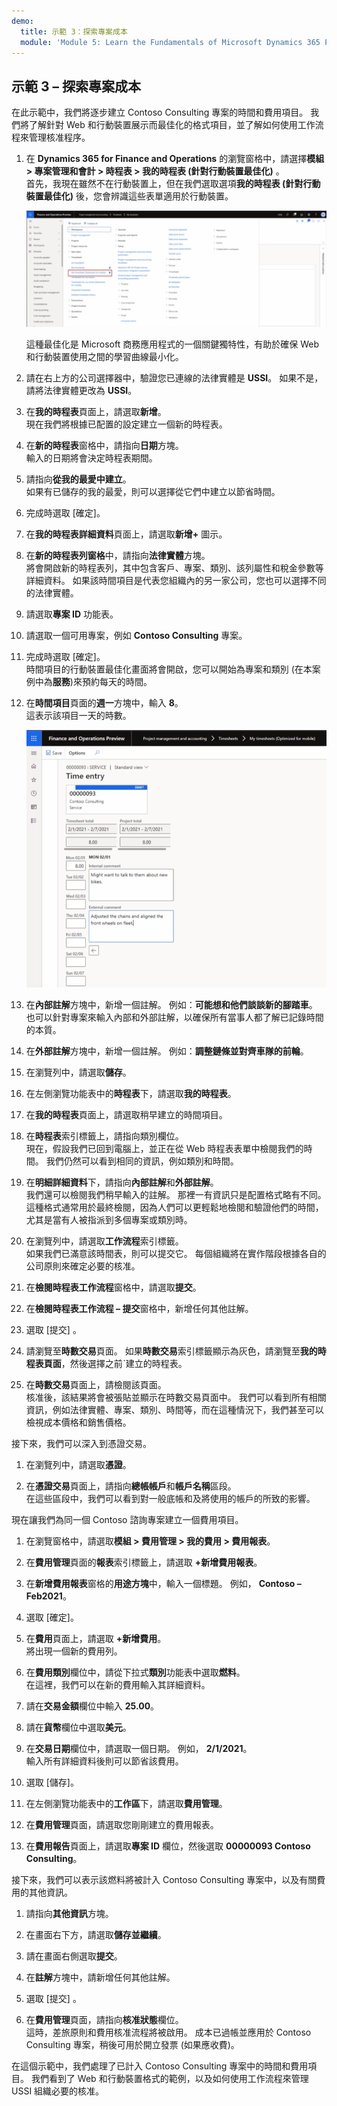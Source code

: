 ```yaml
---
demo:
  title: 示範 3：探索專案成本
  module: 'Module 5: Learn the Fundamentals of Microsoft Dynamics 365 Project Operations'
---
```


## 示範 3 – 探索專案成本

在此示範中，我們將逐步建立 Contoso Consulting 專案的時間和費用項目。 我們將了解針對 Web 和行動裝置展示而最佳化的格式項目，並了解如何使用工作流程來管理核准程序。

1. 在 **Dynamics 365 for Finance and Operations** 的瀏覽窗格中，請選擇**模組 > 專案管理和會計 > 時程表 > 我的時程表 (針對行動裝置最佳化)** 。  
    首先，我現在雖然不在行動裝置上，但在我們選取選項**我的時程表 (針對行動裝置最佳化)** 後，您會辨識這些表單適用於行動裝置。

    ![在專案管理和會計功能表上醒目提示了我的時程表 (針對行動裝置最佳化) 的螢幕擷取畫面。](./media/projops_costs_1_select_my_timesheets.png)  

    這種最佳化是 Microsoft 商務應用程式的一個關鍵獨特性，有助於確保 Web 和行動裝置使用之間的學習曲線最小化。

1. 請在右上方的公司選擇器中，驗證您已連線的法律實體是 **USSI**。 如果不是，請將法律實體更改為 **USSI**。

1. 在**我的時程表**頁面上，請選取**新增**。  
    現在我們將根據已配置的設定建立一個新的時程表。

1. 在**新的時程表**窗格中，請指向**日期**方塊。  
    輸入的日期將會決定時程表期間。

1. 請指向**從我的最愛中建立**。  
    如果有已儲存的我的最愛，則可以選擇從它們中建立以節省時間。

1. 完成時選取 [確定]。

1. 在**我的時程表詳細資料**頁面上，請選取**新增+** 圖示。

1. 在**新的時程表列窗格**中，請指向**法律實體**方塊。  
    將會開啟新的時程表列，其中包含客戶、專案、類別、該列屬性和稅金參數等詳細資料。 如果該時間項目是代表您組織內的另一家公司，您也可以選擇不同的法律實體。

1. 請選取**專案 ID** 功能表。

1. 請選取一個可用專案，例如 **Contoso Consulting** 專案。

1. 完成時選取 [確定]。  
    時間項目的行動裝置最佳化畫面將會開啟，您可以開始為專案和類別 (在本案例中為**服務**)來預約每天的時間。

1. 在**時間項目**頁面的**週一**方塊中，輸入 **8**。  
    這表示該項目一天的時數。

    ![時間項目頁面的螢幕擷取畫面。](./media/projops_costs_2_mon_box.png)

1. 在**內部註解**方塊中，新增一個註解。 例如：**可能想和他們談談新的腳踏車**。  
    也可以針對專案來輸入內部和外部註解，以確保所有當事人都了解已記錄時間的本質。

1. 在**外部註解**方塊中，新增一個註解。 例如：**調整鏈條並對齊車隊的前輪**。

1. 在瀏覽列中，請選取**儲存**。

1. 在左側瀏覽功能表中的**時程表**下，請選取**我的時程表**。

1. 在**我的時程表**頁面上，請選取稍早建立的時間項目。

1. 在**時程表**索引標籤上，請指向類別欄位。  
    現在，假設我們已回到電腦上，並正在從 Web 時程表表單中檢閱我們的時間。 我們仍然可以看到相同的資訊，例如類別和時間。

1. 在**明細詳細資料**下，請指向**內部註解**和**外部註解**。  
    我們還可以檢閱我們稍早輸入的註解。 那裡一有資訊只是配置格式略有不同。 這種格式通常用於最終檢閱，因為人們可以更輕鬆地檢閱和驗證他們的時間，尤其是當有人被指派到多個專案或類別時。

1. 在瀏覽列中，請選取**工作流程**索引標籤。  
    如果我們已滿意該時間表，則可以提交它。 每個組織將在實作階段根據各自的公司原則來確定必要的核准。

1. 在**檢閱時程表工作流程**窗格中，請選取**提交**。

1. 在**檢閱時程表工作流程 – 提交**窗格中，新增任何其他註解。

1. 選取 [提交]  。

1. 請瀏覽至**時數交易**頁面。 如果**時數交易**索引標籤顯示為灰色，請瀏覽至**我的時程表頁面**，然後選擇之前ˋ建立的時程表。

1. 在**時數交易**頁面上，請檢閱該頁面。  
    核准後，該結果將會被張貼並顯示在時數交易頁面中。 我們可以看到所有相關資訊，例如法律實體、專案、類別、時間等，而在這種情況下，我們甚至可以檢視成本價格和銷售價格。  

接下來，我們可以深入到憑證交易。

1. 在瀏覽列中，請選取**憑證**。

1. 在**憑證交易**頁面上，請指向**總帳帳戶**和**帳戶名稱**區段。  
    在這些區段中，我們可以看到對一般底帳和及將使用的帳戶的所致的影響。  

現在讓我們為同一個 Contoso 諮詢專案建立一個費用項目。

1. 在瀏覽窗格中，請選取**模組 > 費用管理 > 我的費用 > 費用報表**。

1. 在**費用管理**頁面的**報表**索引標籤上，請選取 **+新增費用報表**。

1. 在**新增費用報表**窗格的**用途方塊**中，輸入一個標題。 例如， **Contoso – Feb2021**。

1. 選取 [確定]。

1. 在**費用**頁面上，請選取 **+新增費用**。  
將出現一個新的費用列。

1. 在**費用類別**欄位中，請從下拉式**類別**功能表中選取**燃料**。  
在這裡，我們可以在新的費用輸入其詳細資料。

1. 請在**交易金額**欄位中輸入 **25.00**。

1. 請在**貨幣**欄位中選取**美元**。

1. 在**交易日期**欄位中，請選取一個日期。 例如， **2/1/2021**。  
    輸入所有詳細資料後則可以節省該費用。

1. 選取 [儲存]。

1. 在左側瀏覽功能表中的**工作區**下，請選取**費用管理**。

1. 在**費用管理**頁面，請選取您剛剛建立的費用報表。

1. 在**費用報告**頁面上，請選取**專案 ID** 欄位，然後選取 **00000093 Contoso Consulting**。  

接下來，我們可以表示該燃料將被計入 Contoso Consulting 專案中，以及有關費用的其他資訊。

1. 請指向**其他資訊**方塊。

1. 在畫面右下方，請選取**儲存並繼續**。

1. 請在畫面右側選取**提交**。

1. 在**註解**方塊中，請新增任何其他註解。

1. 選取 [提交]  。

1. 在**費用管理**頁面，請指向**核准狀態**欄位。  
    這時，差旅原則和費用核准流程將被啟用。 成本已過帳並應用於 Contoso Consulting 專案，稍後可用於開立發票 (如果應收費)。

在這個示範中，我們處理了已計入 Contoso Consulting 專案中的時間和費用項目。 我們看到了 Web 和行動裝置格式的範例，以及如何使用工作流程來管理 USSI 組織必要的核准。
